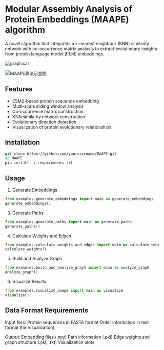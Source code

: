 # Modular Assembly Analysis of Protein Embeddings (MAAPE) algorithm

A novel algorithm that integrates a k-nearest neighbour (KNN) similarity network with co-occurrence matrix analysis to extract evolutionary insights from protein language model (PLM) embeddings.

![graphical](https://github.com/user-attachments/assets/77610421-6d2d-44fb-bcb0-4944b8586c5a)


![MAAPE算法示意图](https://github.com/user-attachments/assets/b36e147d-d28e-4784-9292-de9e3ae33e7a)



## Features
- ESM2-based protein sequence embedding
- Multi-scale sliding window analysis
- Co-occurrence matrix construction
- KNN similarity network construction
- Evolutionary direction detection
- Visualization of protein evolutionary relationships

## Installation
```bash
git clone https://github.com/yourusername/MAAPE.git
cd MAAPE
pip install -r requirements.txt
```

## Usage
1. Generate Embeddings
```python
from examples.generate_embeddings import main as generate_embeddings
generate_embeddings()
```

3. Generate Paths
```python
from examples.generate_paths import main as generate_paths
generate_paths()
```

4. Calculate Weights and Edges
```python
from examples.calculate_weights_and_edges import main as calculate_weights
calculate_weights()
```

5. Build and Analyze Graph
```python
from examples.build_and_analyze_graph import main as analyze_graph
analyze_graph()
```

6. Visualize Results
```python
from examples.visualize_maape import main as visualize
visualize()
```

## Data Format Requirements

Input files:
Protein sequences in FASTA format
Order information in text format (for visualization)

Output:
Embedding files (.npy)
Path information (.pkl)
Edge weights and graph structure (.pkl, .txt)
Visualization plots


